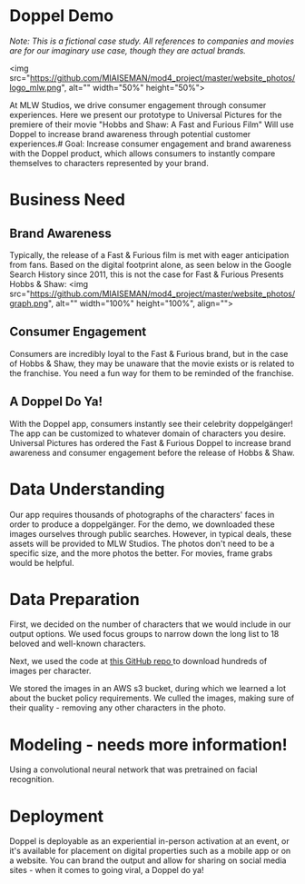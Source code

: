 # Doppel Demo 

<i> Note: This is a fictional case study. All references to companies and movies are for our imaginary use case, though they are actual brands.</i> 

<img src="https://github.com/MIAISEMAN/mod4_project/master/website_photos/logo_mlw.png", alt="" width="50%" height="50%">

At MLW Studios, we drive consumer engagement through consumer experiences. Here we present our prototype to Universal Pictures for the premiere of their movie "Hobbs and Shaw: A Fast and Furious Film" Will use Doppel to increase brand awareness through potential customer experiences.# Goal: Increase consumer engagement and brand awareness with the Doppel product, which allows consumers to instantly compare themselves to characters represented by your brand. 


# Business Need
## Brand Awareness 
Typically, the release of a Fast & Furious film is met with eager anticipation from fans. Based on the digital footprint alone, as seen below in the Google Search History since 2011, this is not the case for Fast & Furious Presents Hobbs & Shaw:
<img src="https://github.com/MIAISEMAN/mod4_project/master/website_photos/graph.png", alt="" width="100%" height="100%", align="">

## Consumer Engagement 
Consumers are incredibly loyal to the Fast & Furious brand, but in the case of Hobbs & Shaw, they may be unaware that the movie exists or is related to the franchise. You need a fun way for them to be reminded of the franchise. 

## A Doppel Do Ya!
With the Doppel app, consumers instantly see their celebrity doppelgänger! The app can be customized to whatever domain of characters you desire. Universal Pictures has ordered the Fast & Furious Doppel to increase brand awareness and consumer engagement before the release of Hobbs & Shaw. 

# Data Understanding 
Our app requires thousands of photographs of the characters' faces in order to produce a doppelgänger. For the demo, we downloaded these images ourselves through public searches. However, in typical deals, these assets will be provided to MLW Studios. The photos don't need to be a specific size, and the more photos the better. For movies, frame grabs would be helpful.  

# Data Preparation
First, we decided on the number of characters that we would include in our output options. We used focus groups to narrow down the long list to 18 beloved and well-known characters.

Next, we used the code at <a href="https://github.com/hardikvasa/google-images-download">this GitHub repo </a> to download hundreds of images per character. 

We stored the images in an AWS s3 bucket, during which we learned a lot about the bucket policy requirements. We culled the images, making sure of their quality - removing any other characters in the photo. 

# Modeling - needs more information!
Using a convolutional neural network that was pretrained on facial recognition.  

# Deployment 
Doppel is deployable as an experiential in-person activation at an event, or it's available for placement on digital properties such as a mobile app or on a website. You can brand the output and allow for sharing on social media sites - when it comes to going viral, a Doppel do ya!   
   

